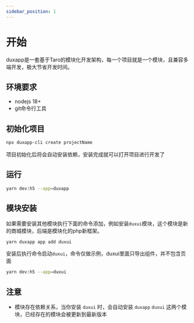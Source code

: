 ```yaml
---
sidebar_position: 1
---
```


# 开始

duxapp是一套基于Taro的模块化开发架构，每一个项目就是一个模块，且兼容多端开发，极大节省开发时间。

## 环境要求

- nodejs 18+
- git命令行工具

## 初始化项目

```bash
npx duxapp-cli create projectName
```

项目初始化后将会自动安装依赖，安装完成就可以打开项目进行开发了

## 运行

```bash
yarn dev:h5 --app=duxapp
```

## 模块安装

如果需要安装其他模块执行下面的命令添加，例如安装`duxui`模块，这个模块是新的商城模块，后端是模块化的php新框架。

```bash
yarn duxapp app add duxui
```

安装后执行命令启动`duxui`，命令仅做示例，duxui里面只导出组件，并不包含页面

```bash
yarn dev:h5 --app=duxui
```

## 注意

- 模块存在依赖关系，当你安装 `duxui` 时，会自动安装 `duxapp` `duxui` 这两个模块，已经存在的模块会被更新到最新版本